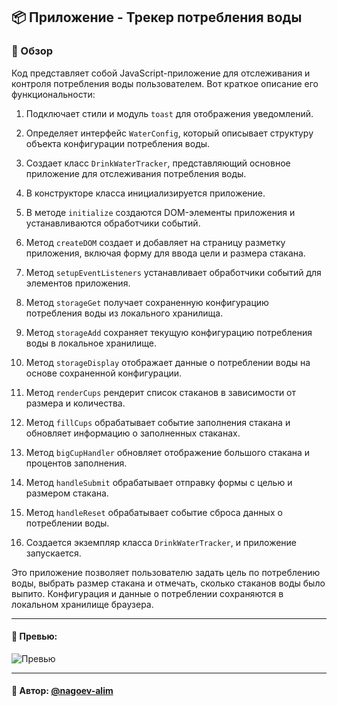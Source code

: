## 📦 Приложение - Трекер потребления воды

### 🚀 Обзор
Код представляет собой JavaScript-приложение для отслеживания и контроля потребления воды пользователем. Вот краткое описание его функциональности:

1. Подключает стили и модуль `toast` для отображения уведомлений.

2. Определяет интерфейс `WaterConfig`, который описывает структуру объекта конфигурации потребления воды.

3. Создает класс `DrinkWaterTracker`, представляющий основное приложение для отслеживания потребления воды.

4. В конструкторе класса инициализируется приложение.

5. В методе `initialize` создаются DOM-элементы приложения и устанавливаются обработчики событий.

6. Метод `createDOM` создает и добавляет на страницу разметку приложения, включая форму для ввода цели и размера стакана.

7. Метод `setupEventListeners` устанавливает обработчики событий для элементов приложения.

8. Метод `storageGet` получает сохраненную конфигурацию потребления воды из локального хранилища.

9. Метод `storageAdd` сохраняет текущую конфигурацию потребления воды в локальное хранилище.

10. Метод `storageDisplay` отображает данные о потреблении воды на основе сохраненной конфигурации.

11. Метод `renderCups` рендерит список стаканов в зависимости от размера и количества.

12. Метод `fillCups` обрабатывает событие заполнения стакана и обновляет информацию о заполненных стаканах.

13. Метод `bigCupHandler` обновляет отображение большого стакана и процентов заполнения.

14. Метод `handleSubmit` обрабатывает отправку формы с целью и размером стакана.

15. Метод `handleReset` обрабатывает событие сброса данных о потреблении воды.

16. Создается экземпляр класса `DrinkWaterTracker`, и приложение запускается.

Это приложение позволяет пользователю задать цель по потреблению воды, выбрать размер стакана и отмечать, сколько стаканов воды было выпито. Конфигурация и данные о потреблении сохраняются в локальном хранилище браузера.

---

#### 🌄 Превью:

![Превью](https://lh3.googleusercontent.com/drive-viewer/AITFw-xsrFbw2IOH5LGu93ibxbuOlSlFtTfbZOdLY1IktxcnIWmSGZ9y_ghuf33BeySmsae8mtEY12gmuyF19r1WYmjcgRab9w=s1600)


-----

#### 🙌 Автор: [@nagoev-alim](https://github.com/nagoev-alim)

